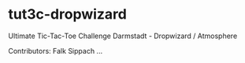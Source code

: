 # tut3c-dropwizard
Ultimate Tic-Tac-Toe Challenge Darmstadt - Dropwizard / Atmosphere

Contributors:
Falk Sippach
...